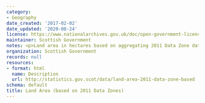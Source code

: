 ```yaml
---
category:
- Geography
date_created: '2017-02-02'
date_updated: '2020-08-24'
license: https://www.nationalarchives.gov.uk/doc/open-government-licence/version/3/
maintainer: Scottish Government
notes: <p>Land area in hectares based on aggregating 2011 Data Zone data.</p>
organization: Scottish Government
records: null
resources:
- format: html
  name: Description
  url: http://statistics.gov.scot/data/land-area-2011-data-zone-based
schema: default
title: Land Area (based on 2011 Data Zones)
---
```

